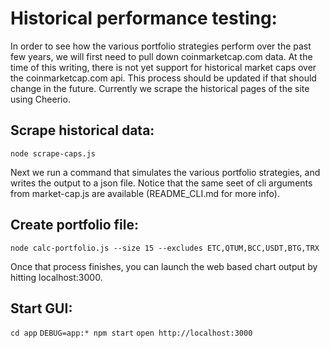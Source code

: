 # Historical performance testing:
In order to see how the various portfolio strategies perform over the past few years, we will first need to pull down coinmarketcap.com data.  At the time of this writing, there is not yet support for historical market caps over the coinmarketcap.com api.  This process should be updated if that should change in the future.  Currently we scrape the historical pages of the site using Cheerio.

## Scrape historical data:
`node scrape-caps.js`

Next  we run a command that simulates the various portfolio strategies, and writes the output to a json file.  Notice that the same seet of cli arguments from market-cap.js are available (README_CLI.md for more info).

## Create portfolio file:
`node calc-portfolio.js --size 15 --excludes ETC,QTUM,BCC,USDT,BTG,TRX`

Once that process finishes, you can launch the web based chart output by hitting localhost:3000.

## Start GUI:
`cd app`
`DEBUG=app:* npm start`
`open http://localhost:3000`
